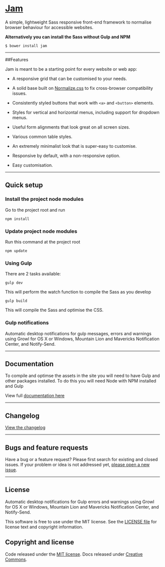 [jam-url]: https://getjam.io
[changelog-url]: http://getjam.io/changelog
[license-url]: https://github.com/zizther/Jam/blob/master/LICENSE.
[issues-url]: https://github.com/zizther/Jam/issues
[issues-new-url]: https://github.com/zizther/Jam/issues
[docs-url]: https://github.com/zizther/Jam/tree/master/docs
[normalize-url]: https://github.com/necolas/normalize.css
# [Jam](jam-url)

A simple, lightweight Sass responsive front-end framework to normalise browser behaviour for accessible websites.


**Alternatively you can install the Sass without Gulp and NPM**

```shell
$ bower install jam
```

---

##Features

Jam is meant to be a starting point for every website or web app:

* A responsive grid that can be customised to your needs.

* A solid base built on [Normalize.css](normalize-url) to fix cross-browser compatibility
  issues.

* Consistently styled buttons that work with `<a>` and `<button>` elements.

* Styles for vertical and horizontal menus, including support for dropdown
  menus.

* Useful form alignments that look great on all screen sizes.

* Various common table styles.

* An extremely minimalist look that is super-easy to customise.

* Responsive by default, with a non-responsive option.

* Easy customisation.

---

## Quick setup

### Install the project node modules
Go to the project root and run

	npm install

### Update project node modules
Run this command at the project root

	npm update

### Using Gulp
There are 2 tasks available:

	gulp dev

This will perform the watch function to compile the Sass as you develop

	gulp build

This will compile the Sass and optimise the CSS.

### Gulp notifications
Automatic desktop notifications for gulp messages, errors and warnings using Growl for OS X or Windows, Mountain Lion and Mavericks Notification Center, and Notify-Send.

---

## Documentation
To compile and optimse the assets in the site you will need to have Gulp and other packages installed. To do this you will need Node with NPM installed and Gulp

View full [documentation here](jam-url)

---

## Changelog

[View the changelog](changelog-url)

---

## Bugs and feature requests

Have a bug or a feature request? Please first search for existing and closed issues. If your problem or idea is not addressed yet, [please open a new issue](issues-new-url).

---

## License
Automatic desktop notifications for Gulp errors and warnings using Growl for OS X or Windows, Mountain Lion and Mavericks Notification Center, and Notify-Send.

This software is free to use under the MIT license.
See the [LICENSE file](license-url) for license text and copyright information.

## Copyright and license

Code released under the [MIT license](license-url). Docs released under [Creative Commons](license-url).
